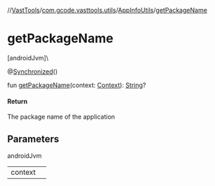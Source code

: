 //[VastTools](../../../index.md)/[com.gcode.vasttools.utils](../index.md)/[AppInfoUtils](index.md)/[getPackageName](get-package-name.md)

# getPackageName

[androidJvm]\

@[Synchronized](https://kotlinlang.org/api/latest/jvm/stdlib/kotlin.jvm/-synchronized/index.html)()

fun [getPackageName](get-package-name.md)(context: [Context](https://developer.android.com/reference/kotlin/android/content/Context.html)): [String](https://kotlinlang.org/api/latest/jvm/stdlib/kotlin/-string/index.html)?

#### Return

The package name of the application

## Parameters

androidJvm

| | |
|---|---|
| context |  |
